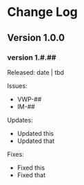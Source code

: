 # Change Log

## Version 1.0.0

### version 1.#.##
Released: date | tbd

Issues:
* VWP-##
* IM-##

Updates:
* Updated this
* Updated that

Fixes:
* Fixed this
* Fixed that